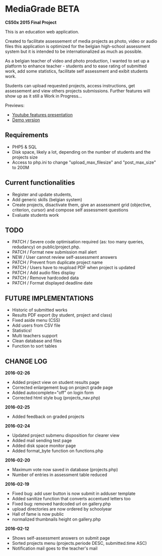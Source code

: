 # MediaGrade BETA
**CS50x 2015 Final Project**

This is an education web application.

Created to facilitate assessement of media projects as photo, video or audio files
this application is optimized for the belgian high-school assessment system but it is intended to be internationalized as much as possible. 

As a belgian teacher of video and photo production, I wanted to set up a platform to enhance teacher - students and to ease rating of submitted work, add some statistics, facilitate self assessment and exibit students work.

Students can upload requested projects, access instructions, get assessement and view others projects submissions.
Further features will show up as it still a Work in Progress...

Previews:

- [Youtube features presentation](https://www.youtube.com/watch?v=-Toms9O7ZUM)
- [Demo version](http://mg.pierrehelin.eu)


## Requirements
- PHP5 & SQL
- Disk space, likely a lot, depending on the number of students and the projects size
- Access to php.ini to change "upload_max_filesize" and "post_max_size" to 200M


## Current functionalities
- Register and update students,
- Add generic skills (belgian system)
- Create projects, disactivate them, give an assessment grid (objective, criterion, cursor) and compose self assessment questions
- Evaluate students work


## TODO

- PATCH / Severe code optimisation required (as: too many queries, redudancy) on public/project.php.
- PATCH / Format new submission mail alert
- NEW   / User cannot review self-assessment answers
- PATCH / Prevent from duplicate project name
- PATCH / Users have to reupload PDF when project is updated
- PATCH / Add audio files display 
- PATCH / Remove hardcoded data
- PATCH / Format displayed deadline date

## FUTURE IMPLEMENTATIONS

- Historic of submitted works
- Results PDF export (by student, project and class)
- Fixed aside menu (CSS)
- Add users from CSV file
- Statistics!
- Multi teachers support
- Clean database and files
- Function to sort tables


## CHANGE LOG

**2016-02-26**
- Added project view on student results page
- Corrected enlargement bug on project grade page
- Added autocomplete="off" on login form
- Corrected html style bug (projects_nav.php)

**2016-02-25**
- Added feedback on graded projects

**2016-02-24**
- Updated project submenu disposition for clearer view
- Added mail sending test page
- Added disk space monitor page
- Added format_byte function on functions.php

**2016-02-20**
- Maximum vote now saved in database (projects.php)
- Number of entries in assessment table reduced 

**2016-02-19**
- Fixed bug: add user button is now submit in adduser template
- Added sanitize function that converts accentued letters too
- Fixed bug: removed hardcoded url on gallery.php
- upload directories are now ordered by schoolyear 
- Hall of fame is now public
- normalized thumbnails height on gallery.php

**2016-02-12**
- Shows self-assessment answers on submit page
- Sorted projects menu (projects.periode DESC, submitted.time ASC)
- Notification mail goes to the teacher's mail
